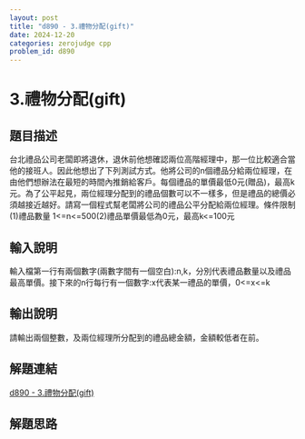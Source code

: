 ```yaml
---
layout: post
title: "d890 - 3.禮物分配(gift)"
date: 2024-12-20
categories: zerojudge cpp
problem_id: d890
---
```


# 3.禮物分配(gift)

## 題目描述

台北禮品公司老闆即將退休，退休前他想確認兩位高階經理中，那一位比較適合當他的接班人。因此他想出了下列測試方式。他將公司的n個禮品分給兩位經理，在由他們想辦法在最短的時間內推銷給客戶。每個禮品的單價最低0元(贈品)，最高k元。為了公平起見，兩位經理分配到的禮品個數可以不一樣多，但是禮品的總價必須越接近越好。請寫一個程式幫老闆將公司的禮品公平分配給兩位經理。條件限制(1)禮品數量 1<=n<=500(2)禮品單價最低為0元，最高k<=100元

## 輸入說明

輸入檔第一行有兩個數字(兩數字間有一個空白):n,k，分別代表禮品數量以及禮品最高單價。接下來的n行每行有一個數字:x代表某一禮品的單價，0<=x<=k

## 輸出說明

請輸出兩個整數，及兩位經理所分配到的禮品總金額，金額較低者在前。

## 解題連結

[d890 - 3.禮物分配(gift)](https://zerojudge.tw/ShowProblem?problemid=d890)

## 解題思路

